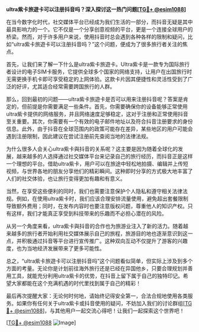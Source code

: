 **ultra紫卡旅遊卡可以注册抖音吗？深入探讨这一热门问题[[TG💪+ @esim1088](https://t.me/s/esim1088)]**

在当今数字化时代，社交媒体平台已经成为我们生活的一部分，而抖音无疑是其中最具影响力的一个。它不仅是一个分享创意视频的平台，更是一个连接全球用户的桥梁。然而，对于许多用户来说，使用抖音时总会遇到各种各样的限制和疑问，比如“ultra紫卡旅遊卡可以注册抖音吗？”这个问题，便成为了很多旅行者关注的焦点。

首先，让我们来了解一下什么是ultra紫卡旅遊卡。Ultra紫卡是一款专为国际旅行者设计的电子SIM卡服务，它提供全球多个国家的网络支持，让用户在出国旅行时无需更换手机卡即可享受稳定的上网体验。这款卡片因其便捷性和灵活性受到了广泛的好评，尤其适合经常需要跨国旅行的人群。

那么，回到最初的问题——ultra紫卡旅遊卡是否可以用来注册抖音呢？答案是肯定的，但前提是你需要满足一些条件。首先，你需要确保你的设备能够正常使用ultra紫卡提供的网络服务，并且网络速度足够稳定，这对于注册和正常使用抖音至关重要。其次，你需要有一个有效的电子邮件地址以及符合抖音注册要求的身份信息。此外，由于抖音在全球范围内的政策可能存在差异，某些地区的用户可能会遇到注册限制，因此建议在尝试注册前先查阅当地的法律法规。

为什么很多人会关心ultra紫卡與抖音的关系呢？这主要是因为随着全球化的发展，越来越多的人选择通过社交媒体平台来记录自己的旅行经历，而抖音正是这样一个理想的平台。借助ultra紫卡，用户可以在旅途中轻松地拍摄、编辑并上传短视频，与世界各地的朋友分享他们的精彩瞬间。这种即时分享的方式极大地丰富了人们的社交体验，也让旅行变得更加有趣和有意义。

当然，在享受这些便利的同时，我们也需要注意保护个人隐私和遵守相关法律法规。例如，在使用ultra紫卡时，我们应该合理安排流量使用，避免超出套餐限制导致额外费用；同时，在发布内容时也要注意版权问题，尊重他人的知识产权。只有这样，我们才能真正享受到科技带来的乐趣而不必担心潜在的风险。

从另一个角度来看，ultra紫卡與抖音的合作也为旅游业注入了新的活力。随着越来越多的旅行者开始利用社交媒体展示自己的旅程，旅游目的地也逐渐意识到这一点，并积极通过抖音等平台进行宣传推广。这种双向互动不仅提升了游客的兴趣度，也为当地经济发展带来了更多可能性。

总之，“ultra紫卡旅遊卡可以注册抖音吗”这个问题看似简单，但实际上涉及到多个方面的考量。无论你是计划前往海外旅行还是已经在异国他乡，只要合理规划并善用工具，就能充分利用ultra紫卡的优势，在抖音上留下属于自己的独特印记。希望大家都能在这个充满机遇的时代里找到属于自己的精彩！

最后再次提醒大家：无论何时何地，请始终记得安全第一，合法合规地使用各类服务。如果你有任何关于ultra紫卡或抖音使用的疑问，不妨加入我们的讨论群组[[TG💪+ @esim1088](https://t.me/s/esim1088)]，与其他用户一起交流心得吧！让我们一起探索这个世界吧！

[[TG💪+ @esim1088](https://t.me/s/esim1088) ![Image](https://i.postimg.cc/4NQfJmqS/Snipaste-2025-05-13-00-14-12.png)]